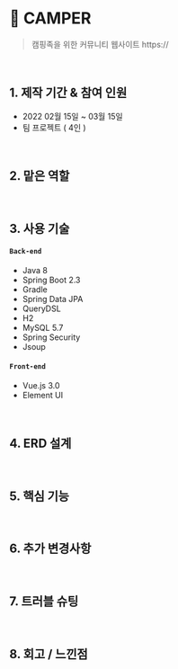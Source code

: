 # :pushpin: CAMPER
>캠핑족을 위한 커뮤니티 웹사이트
>https://

</br>

## 1. 제작 기간 & 참여 인원
- 2022 02월 15일 ~ 03월 15일
- 팀 프로젝트 ( 4인 )

</br>

## 2. 맡은 역할


</br>

## 3. 사용 기술
#### `Back-end`
  - Java 8
  - Spring Boot 2.3
  - Gradle
  - Spring Data JPA
  - QueryDSL
  - H2
  - MySQL 5.7
  - Spring Security
  - Jsoup
#### `Front-end`
  - Vue.js 3.0
  - Element UI

</br>

## 4. ERD 설계


</br>

## 5. 핵심 기능


</br>


## 6. 추가 변경사항


</br>

## 7. 트러블 슈팅


</br>

## 8. 회고 / 느낀점

</br >
